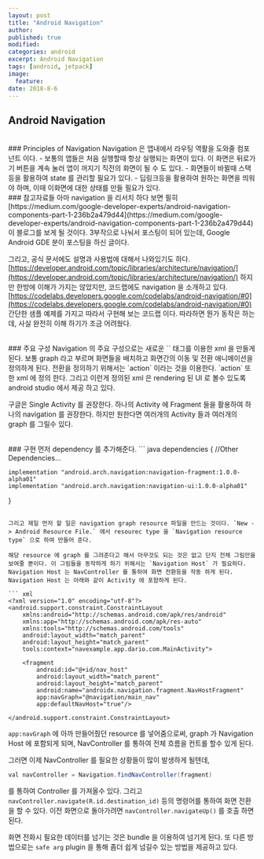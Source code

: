 ```yaml
---
layout: post
title: "Android Navigation"
author:
published: true
modified:
categories: android
excerpt: Android Navigation
tags: [android, jetpack]
image:
  feature:
date: 2018-8-6
---
```


## Android Navigation

<br>
### Principles of Navigation
Navigation 은 앱내에서 라우팅 역활을 도와줄 컴포넌트 이다. 
- 보통의 앱들은 처음 실행할때 항상 실행되는 화면이 있다. 이 화면은 뒤로가기 버튼을 계속 눌러 앱이 꺼지기 직전의 화면이 될 수 도 있다.
- 화면들이 바뀔때 스택 등을 활용하여 state 를 관리할 필요가 있다. 
- 딥링크등을 활용하여 원하는 화면을 띄워야 하며, 이때 이화면에 대한 상태를 만들 필요가 있다. 


<br>
### 참고자료들
아마 navigation 을 리서치 하다 보면 필히 [https://medium.com/google-developer-experts/android-navigation-components-part-1-236b2a479d44](https://medium.com/google-developer-experts/android-navigation-components-part-1-236b2a479d44) 이 블로그를 보게 될 것이다. 3부작으로 나눠서 포스팅이 되어 있는데, Google Android GDE 분이 포스팅을 하신 글이다. 

그리고, 공식 문서에도 설명과 사용법에 대해서 나와있기도 하다. [https://developer.android.com/topic/libraries/architecture/navigation/](https://developer.android.com/topic/libraries/architecture/navigation/) 하지만 한방에 이해가 가지는 않았지만, 코드랩에도 navigation 을 소개하고 있다. [https://codelabs.developers.google.com/codelabs/android-navigation/#0](https://codelabs.developers.google.com/codelabs/android-navigation/#0) 간단한 샘플 예제를 가지고 따라서 구현해 보는 코드랩 이다. 따라하면 뭔가 동작은 하는데, 사실 완전히 이해 하기가 조금 어려웠다.

<br>
### 주요 구성
Navigation 의 주요 구성으로는 새로운 `<navigation>` 태그를 이용한 xml 을 만들게 된다. 보통 graph 라고 부르며 화면들을 배치하고 화면간의 이동 및 전환 애니메이션을 정의하게 된다. 전환을 정의하기 위해서는 `action` 이라는 것을 이용한다. `action` 또한 xml 에 정의 한다. 그리고 이런게 정의된 xml 은 rendering 된 UI 로 볼수 있도록 android studio 에서 제공 하고 있다. 

구글은 Single Activity 를 권장한다. 하나의 Activity 에 Fragment 들을 활용하여 하나의 navigation 를 권장한다. 하지만 원한다면 여러개의 Activity 들과 여러개의 graph 를 그릴수 있다. 

<br>
### 구현
먼저 dependency 를 추가해준다.
``` java
dependencies {
    //Other Dependencies...
    
    implementation "android.arch.navigation:navigation-fragment:1.0.0-alpha01" 
    implementation "android.arch.navigation:navigation-ui:1.0.0-alpha01"
}
```

그리고 제일 먼저 할 일은 navigation graph resource 파일을 만드는 것이다. `New -> Android Resource File.` 에서 resourec type 을 `Navigation resource type` 으로 하여 만들어 준다.

해당 resource 에 graph 를 그려준다고 해서 아무것도 되는 것은 없고 단지 전체 그림만을 보여줄 뿐이다. 이 그림들을 동작하게 하기 위해서는 `Navigation Host` 가 필요하다. Navigation Host 는 NavController 를 통하여 화면 전환등을 작동 하게 된다. Navigation Host 는 아래와 같이 Activity 에 포함하게 된다. 

``` xml
<?xml version="1.0" encoding="utf-8"?>
<android.support.constraint.ConstraintLayout
    xmlns:android="http://schemas.android.com/apk/res/android"
    xmlns:app="http://schemas.android.com/apk/res-auto"
    xmlns:tools="http://schemas.android.com/tools"
    android:layout_width="match_parent"
    android:layout_height="match_parent"
    tools:context="navexample.app.dario.com.MainActivity">

    <fragment
        android:id="@+id/nav_host"
        android:layout_width="match_parent"
        android:layout_height="match_parent"
        android:name="androidx.navigation.fragment.NavHostFragment"
        app:navGraph="@navigation/main_nav"
        app:defaultNavHost="true"/>

</android.support.constraint.ConstraintLayout>
```

`app:navGraph` 에 아까 만들어줬던 resource 를 넣어줌으로써, graph 가 Navigation Host 에 포함되게 되며, NavController 를 통하여 전체 흐름을 컨트롤 할수 있게 된다. 

그러면 이제 NavController 를 필요한 상황들이 많이 발생하게 될텐데, 
``` java
val navController = Navigation.findNavController(fragment)
```
를 통하여 Controller 를 가져올수 있다. 그리고 `navController.navigate(R.id.destination_id)` 등의 명령어를 통하여 화면 전환을 할 수 있다. 이전 화면으로 돌아가려면 `navController.navigateUp()` 를 호출 하면된다. 


화면 전화시 필요한 데이터를 넘기는 것은 bundle 을 이용하여 넘기게 된다. 또 다른 방법으로는 `safe arg` plugin 을 통해 좀더 쉽게 넘길수 있는 방법을 제공하고 있다. 





<br>
<br>

